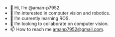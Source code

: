 - 👋 Hi, I’m @aman-p7952.
- 👀 I’m interested in computer vision and robotics.
- 🌱 I’m currently learning ROS.
- 💞️ I’m looking to collaborate on computer vision.
- 📫 How to reach me amanp7952@gmail.com.


<!---
aman-p7952/aman-p7952 is a ✨ special ✨ repository because its `README.md` (this file) appears on your GitHub profile.
You can click the Preview link to take a look at your changes.
--->

